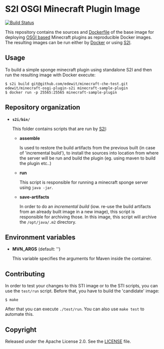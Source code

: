 # S2I OSGI Minecraft Plugin Image

[![Build Status](https://travis-ci.org/edewit/minecraft-sponge-plugin-s2i.svg?branch=master)](https://travis-ci.org/edewit/minecraft-sponge-plugin-s2i)

This repository contains the sources and [Dockerfile](https://github.com/edewit/minecraft-sponge-plugin-s2i/blob/osgi-s2i/Dockerfile) of the base image for deploying [OSGI based](https://github.com/vorburger/ch.vorburger.minecraft.osgi) Minecraft plugins as reproducible Docker images. The resulting images can be run either by [Docker](http://docker.io) or using [S2I](https://github.com/openshift/source-to-image).

## Usage

To build a simple sponge minecraft plugin using standalone S2I and then run the resulting image with Docker execute:

```
$ s2i build git@github.com/edewit/minecraft-che-test.git edewit/minecraft-osgi-plugin-s2i minecraft-sample-plugin
$ docker run -p 25565:25565 minecraft-sample-plugin
```

## Repository organization

* **`s2i/bin/`**

  This folder contains scripts that are run by [S2I](https://github.com/openshift/source-to-image):

  *   **assemble**

      Is used to restore the build artifacts from the previous built (in case of
      'incremental build'), to install the sources into location from where the
      server will be run and build the plugin (eg.
      using maven to build the plugin etc..)

  *   **run**

      This script is responsible for running a minecraft sponge server using `java -jar`.

  *   **save-artifacts**

      In order to do an *incremental build* (iow. re-use the build artifacts
      from an already built image in a new image), this script is responsible for
      archiving those. In this image, this script will archive the
      `/opt/java/.m2` directory.

## Environment variables

*  **MVN_ARGS** (default: '')

    This variable specifies the arguments for Maven inside the container.


## Contributing

In order to test your changes to this STI image or to the STI scripts, you can use the `test/run` script. Before that, you have to build the 'candidate' image:

```
$ make
```

After that you can execute `./test/run`. You can also use `make test` to automate this.

## Copyright

Released under the Apache License 2.0. See the [LICENSE](https://github.com/edewit/minecraft-sponge-plugin-s2i/blob/master/LICENSE) file.